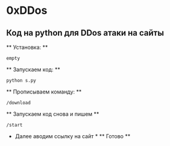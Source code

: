 # 0xDDos
## Код на python для DDos атаки на сайты 
** Установка: **
```
empty
```
** Запускаем код: **
```
python s.py
```
** Прописываем команду: **
```
/download
```
** Запускаем код снова и пишем **
```
/start
```
* Далее аводим ссылку на сайт *
** Готово **
